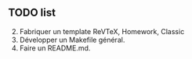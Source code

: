 ## TODO list

<!-- 1. Développer un premier Makefile. -->

2. Fabriquer un template ReVTeX, Homework, Classic
3. Développer un Makefile général.
4. Faire un README.md.
